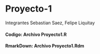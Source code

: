 # Proyecto-1
Integrantes Sebastian Saez, Felipe Liquitay


#### Codigo: Archivo Proyecto1.R
#### RmarkDown: Archivo Proyecto1.Rdm
